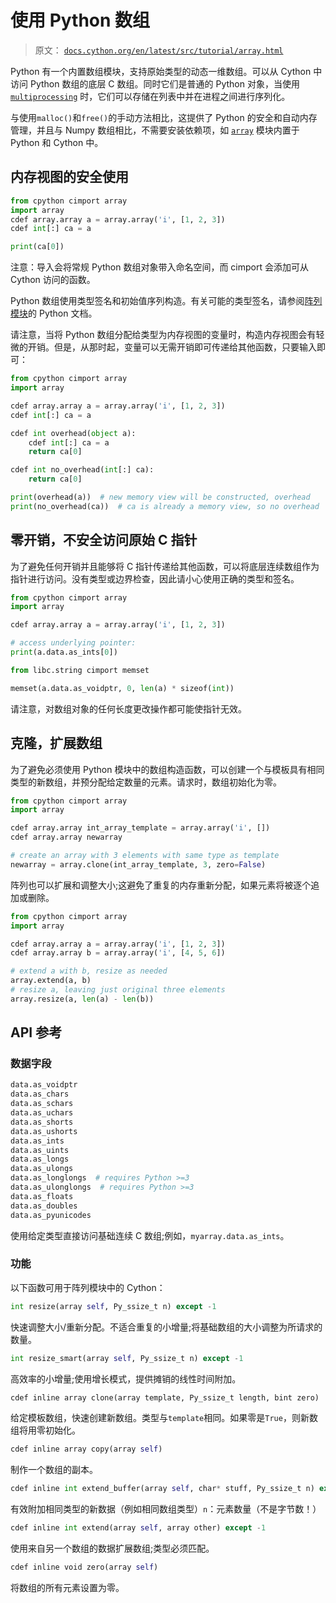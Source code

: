 # 使用 Python 数组

> 原文： [`docs.cython.org/en/latest/src/tutorial/array.html`](http://docs.cython.org/en/latest/src/tutorial/array.html)

Python 有一个内置数组模块，支持原始类型的动态一维数组。可以从 Cython 中访问 Python 数组的底层 C 数组。同时它们是普通的 Python 对象，当使用 [`multiprocessing`](https://docs.python.org/3/library/multiprocessing.html#module-multiprocessing "(in Python v3.7)") 时，它们可以存储在列表中并在进程之间进行序列化。

与使用`malloc()`和`free()`的手动方法相比，这提供了 Python 的安全和自动内存管理，并且与 Numpy 数组相比，不需要安装依赖项，如 [`array`](https://docs.python.org/3/library/array.html#module-array "(in Python v3.7)") 模块内置于 Python 和 Cython 中。

## 内存视图的安全使用

```py
from cpython cimport array
import array
cdef array.array a = array.array('i', [1, 2, 3])
cdef int[:] ca = a

print(ca[0])

```

注意：导入会将常规 Python 数组对象带入命名空间，而 cimport 会添加可从 Cython 访问的函数。

Python 数组使用类型签名和初始值序列构造。有关可能的类型签名，请参阅[阵列模块](https://docs.python.org/library/array.html)的 Python 文档。

请注意，当将 Python 数组分配给类型为内存视图的变量时，构造内存视图会有轻微的开销。但是，从那时起，变量可以无需开销即可传递给其他函数，只要输入即可：

```py
from cpython cimport array
import array

cdef array.array a = array.array('i', [1, 2, 3])
cdef int[:] ca = a

cdef int overhead(object a):
    cdef int[:] ca = a
    return ca[0]

cdef int no_overhead(int[:] ca):
    return ca[0]

print(overhead(a))  # new memory view will be constructed, overhead
print(no_overhead(ca))  # ca is already a memory view, so no overhead

```

## 零开销，不安全访问原始 C 指针

为了避免任何开销并且能够将 C 指针传递给其他函数，可以将底层连续数组作为指针进行访问。没有类型或边界检查，因此请小心使用正确的类型和签名。

```py
from cpython cimport array
import array

cdef array.array a = array.array('i', [1, 2, 3])

# access underlying pointer:
print(a.data.as_ints[0])

from libc.string cimport memset

memset(a.data.as_voidptr, 0, len(a) * sizeof(int))

```

请注意，对数组对象的任何长度更改操作都可能使指针无效。

## 克隆，扩展数组

为了避免必须使用 Python 模块中的数组构造函数，可以创建一个与模板具有相同类型的新数组，并预分配给定数量的元素。请求时，数组初始化为零。

```py
from cpython cimport array
import array

cdef array.array int_array_template = array.array('i', [])
cdef array.array newarray

# create an array with 3 elements with same type as template
newarray = array.clone(int_array_template, 3, zero=False)

```

阵列也可以扩展和调整大小;这避免了重复的内存重新分配，如果元素将被逐个追加或删除。

```py
from cpython cimport array
import array

cdef array.array a = array.array('i', [1, 2, 3])
cdef array.array b = array.array('i', [4, 5, 6])

# extend a with b, resize as needed
array.extend(a, b)
# resize a, leaving just original three elements
array.resize(a, len(a) - len(b))

```

## API 参考

### 数据字段

```py
data.as_voidptr
data.as_chars
data.as_schars
data.as_uchars
data.as_shorts
data.as_ushorts
data.as_ints
data.as_uints
data.as_longs
data.as_ulongs
data.as_longlongs  # requires Python >=3
data.as_ulonglongs  # requires Python >=3
data.as_floats
data.as_doubles
data.as_pyunicodes

```

使用给定类型直接访问基础连续 C 数组;例如，`myarray.data.as_ints`。

### 功能

以下函数可用于阵列模块中的 Cython：

```py
int resize(array self, Py_ssize_t n) except -1

```

快速调整大小/重新分配。不适合重复的小增量;将基础数组的大小调整为所请求的数量。

```py
int resize_smart(array self, Py_ssize_t n) except -1

```

高效率的小增量;使用增长模式，提供摊销的线性时间附加。

```py
cdef inline array clone(array template, Py_ssize_t length, bint zero)

```

给定模板数组，快速创建新数组。类型与`template`相同。如果零是`True`，则新数组将用零初始化。

```py
cdef inline array copy(array self)

```

制作一个数组的副本。

```py
cdef inline int extend_buffer(array self, char* stuff, Py_ssize_t n) except -1

```

有效附加相同类型的新数据（例如相同数组类型）`n`：元素数量（不是字节数！）

```py
cdef inline int extend(array self, array other) except -1

```

使用来自另一个数组的数据扩展数组;类型必须匹配。

```py
cdef inline void zero(array self)

```

将数组的所有元素设置为零。